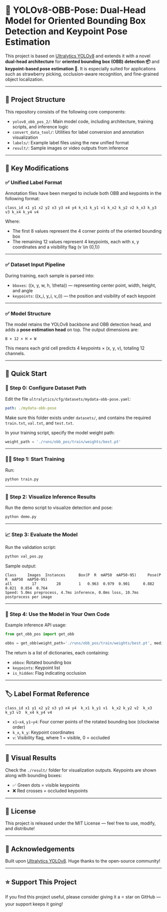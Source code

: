 # 🧠 YOLOv8-OBB-Pose: Dual-Head Model for Oriented Bounding Box Detection and Keypoint Pose Estimation

This project is based on [Ultralytics YOLOv8](https://github.com/ultralytics/ultralytics) and extends it with a novel **dual-head architecture** for **oriented bounding box (OBB) detection 📦** and **keypoint-based pose estimation 🎯**. It is especially suited for applications such as strawberry picking, occlusion-aware recognition, and fine-grained object localization.

---

## 📁 Project Structure

This repository consists of the following core components:

- `yolov8_obb_pos_2/`: Main model code, including architecture, training scripts, and inference logic
- `convert_data_tool/`: Utilities for label conversion and annotation visualization
- `labels/`: Example label files using the new unified format
- `result/`: Sample images or video outputs from inference

---

## 🔧 Key Modifications

### ✅ Unified Label Format

Annotation files have been merged to include both OBB and keypoints in the following format:

```
class_id x1 y1 x2 y2 x3 y3 x4 y4 k_x1 k_y1 v1 k_x2 k_y2 v2 k_x3 k_y3 v3 k_x4 k_y4 v4
```

Where:
- The first 8 values represent the 4 corner points of the oriented bounding box
- The remaining 12 values represent 4 keypoints, each with x, y coordinates and a visibility flag \(v \in \{0,1\}\)

---

### ✅ Dataset Input Pipeline

During training, each sample is parsed into:
- `bboxes`: \((x, y, w, h, \theta)\) — representing center point, width, height, and angle
- `keypoints`: \((x_i, y_i, v_i)\) — the position and visibility of each keypoint

---

### ✅ Model Structure

The model retains the YOLOv8 backbone and OBB detection head, and adds a **pose estimation head** on top. The output dimensions are:

```
B × 12 × H × W
```

This means each grid cell predicts 4 keypoints × (x, y, v), totaling 12 channels.

---

## 🚀 Quick Start

### 📄 Step 0: Configure Dataset Path

Edit the file `ultralytics/cfg/datasets/mydata-obb-pose.yaml`:

```yaml
path: ./mydata-obb-pose
```

Make sure this folder exists under `datasets/`, and contains the required `train.txt`, `val.txt`, and `test.txt`.

In your training script, specify the model weight path:

```python
weight_path = './runs/obb_pos/train/weights/best.pt'
```

---

### 🏋️‍♀️ Step 1: Start Training

Run:

```bash
python train.py
```

---

### 👀 Step 2: Visualize Inference Results

Run the demo script to visualize detection and pose:

```bash
python demo.py
```

---

### 📈 Step 3: Evaluate the Model

Run the validation script:

```bash
python val_pos.py
```

Sample output:

```
Class     Images  Instances      Box(P  R  mAP50  mAP50-95)     Pose(P  R  mAP50  mAP50-95)
all         17         28        1   0.963  0.979  0.901      0.882  0.821  0.854  0.764
Speed: 5.0ms preprocess, 4.7ms inference, 0.0ms loss, 10.7ms postprocess per image
```

---

### 🧩 Step 4: Use the Model in Your Own Code

Example inference API usage:

```python
from get_obb_pos import get_obb

obbs = get_obb(weight_path='./runs/obb_pos/train/weights/best.pt', media_path='your_image.jpg')
```

The return is a list of dictionaries, each containing:
- `obbox`: Rotated bounding box
- `keypoints`: Keypoint list
- `is_hidden`: Flag indicating occlusion

---

## 🏷️ Label Format Reference

```
class_id x1 y1 x2 y2 x3 y3 x4 y4  k_x1 k_y1 v1  k_x2 k_y2 v2  k_x3 k_y3 v3  k_x4 k_y4 v4
```

- `x1~x4`, `y1~y4`: Four corner points of the rotated bounding box (clockwise order)
- `k_x`, `k_y`: Keypoint coordinates
- `v`: Visibility flag, where 1 = visible, 0 = occluded

---

## 📸 Visual Results

Check the `./result/` folder for visualization outputs. Keypoints are shown along with bounding boxes:
- ✅ Green dots = visible keypoints
- ❌ Red crosses = occluded keypoints

---

## 📜 License

This project is released under the MIT License — feel free to use, modify, and distribute!

---

## 🙏 Acknowledgements

Built upon [Ultralytics YOLOv8](https://github.com/ultralytics/ultralytics). Huge thanks to the open-source community!

---

## ⭐ Support This Project

If you find this project useful, please consider giving it a ⭐ star on GitHub — your support keeps it going!
